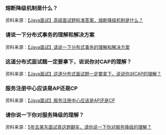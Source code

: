 


### 熔断降级机制是什么？

资料来源：[【Java面试】高级面试题标准答案，熔断降级机制是什么？](https://www.toutiao.com/video/7198049383815119360/)


### 请说一下分布式事务的理解和解决方案

资料来源：[【Java面试】请说一下分布式事务的理解和解决方案](https://www.toutiao.com/video/7145705137972412935/?from_scene=all)


### 这道分布式面试题一定要拿下，说说你对CAP的理解？
资料来源：[【Java面试】这道分布式面试题一定要拿下，说说你对CAP的理解？](https://www.toutiao.com/video/7145278472452211208/?from_scene=all)


### 服务注册中心应该是AP还是CP
资料来源：[【Java面试】服务注册中心应该是AP还是CP](https://www.toutiao.com/video/7144612079511536164/?from_scene=all)


### 请你说一下你对服务降级的理解？
资料来源：[5年去某东面试竟这题翻车，请你说一下你对服务降级的理解？](https://www.toutiao.com/video/7143895258047185422/?from_scene=all)



